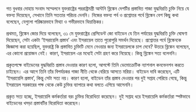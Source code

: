 গত বুধবার দোহায় সংবাদ সম্মেলনে যুক্তরাষ্ট্রের পররাষ্ট্রমন্ত্রী আন্টনি ব্লিঙ্কেন দেশটির প্রস্তাবিত গাজা যুদ্ধবিরতি চুক্তি নিয়ে যে বক্তব্য দিয়েছেন, সেখানে তিনি সততার পরিচয় দেননি। নিজের বক্তব্য পর্ব ও প্রশ্নোত্তর পর্বে ব্লিঙ্কেন বেশ কিছু কথা বলেছেন, যেগুলো পরিষ্কারভাবে মিথ্যা ও গভীরভাবে বিভ্রান্তিকর।

প্রথমত, ব্লিঙ্কেন জোর দিয়ে বলেছেন, ৩১ মে যুক্তরাষ্ট্রের প্রেসিডেন্ট জো বাইডেন যে তিন পর্যায়ের যুদ্ধবিরতি চুক্তি ঘোষণা দিয়েছেন, সেটা একটা ‘ইসরায়েলি প্রস্তাব’ এবং ইসরায়েল তাতে পুরোপুরি সমর্থন দিয়েছে। প্রশ্নোত্তর পর্বে ব্লিঙ্কেনকে জিজ্ঞাসা করা হয়েছিল, যুক্তরাষ্ট্র কি প্রস্তাবিত চুক্তিটি মেনে নেওয়ার জন্য ইসরায়েলকে চাপ দেবে? উত্তরে ব্লিঙ্কেন বলেছেন, এর কোনো প্রয়োজন নেই। কারণ, ইসরায়েল এর মধ্যেই সেটা গ্রহণ করে নিয়েছে। কিন্তু ব্লিঙ্কেন সত্য বলেননি।

প্রকৃতপক্ষে বাইডেনের যুদ্ধবিরতি প্রস্তাব দেওয়ার কারণ হলো, আগস্টে তিনি ডেমোক্রেটিক ন্যাশনাল কনভেনশন করতে চাইছেন। এর আগে তিনি তাঁর বিপর্যয়কর গাজা নীতি থেকে বেরিয়ে আসতে মরিয়া। বাইডেন দাবি করেছেন, এটি ‘ইসরায়েলি প্রস্তাব’, কিন্তু সেটা সত্য নয়। কারণ হলো, বাইডেন তাঁর প্রস্তাব দেওয়ার পর দুই সপ্তাহ পেরিয়ে গেছে, কিন্তু ইসরায়েল সরকারের পক্ষ থেকে কেউ চুক্তির ব্যাপারে কথা বলতে এগিয়ে আসেননি।

প্রকৃত সত্য হচ্ছে, ইসরায়েলি কর্মকর্তারা বরং চুক্তির বিরোধিতা করেছেন। দুই সপ্তাহ ধরে ইসরায়েলি কর্মকর্তারা স্পষ্টভাবে বাইডেনের খসড়া প্রস্তাবটির বিরোধিতা করেছেন।
